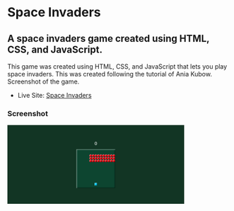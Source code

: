 <h1>Space Invaders</h1>

<h2>A space invaders game created using HTML, CSS, and JavaScript.</h2>

<p>This game was created using HTML, CSS, and JavaScript that lets you play space invaders. This was created following the tutorial of Ania Kubow. Screenshot of the game.</p>

- Live Site: [Space Invaders](https://space-invaders-game-tutorial.netlify.app/)

### Screenshot

<img src="./screenshot.png" width="400">
